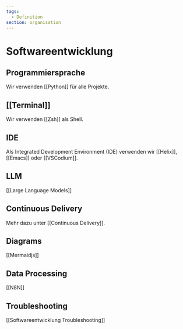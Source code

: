 ```yaml
---
tags:
  - Definition
section: organisation
---
```

# Softwareentwicklung

## Programmiersprache

Wir verwenden [[Python]] für alle Projekte.

## [[Terminal]]

Wir verwenden [[Zsh]] als Shell.

## IDE

Als Integrated Development Environment (IDE) verwenden wir  [[Helix]], [[Emacs]] oder [[VSCodium]].

## LLM

[[Large Language Models]]
## Continuous Delivery

Mehr dazu unter [[Continuous Delivery]].

## Diagrams

[[Mermaidjs]]

## Data Processing

[[N8N]]

## Troubleshooting

[[Softwareentwicklung Troubleshooting]]